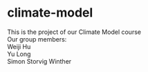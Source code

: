 # climate-model
This is the project of our Climate Model course  
Our group members:  
Weiji Hu  
Yu Long  
Simon Storvig Winther
